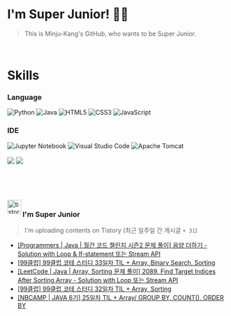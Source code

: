 
# I'm Super Junior! 🐱‍🏍
  > This is Minju-Kang's GitHub, who wants to be Super Junior.

<br>

<h1>Skills</h1>
<h3>Language</h3>
<div sytle="display:inline;">
<img alt="Python" src="https://img.shields.io/badge/Python-3776AB?style=flat-square&logo=Python&logoColor=white"/>
<img alt="Java" src="https://img.shields.io/badge/JAVA-007396?style=flat-square&logo=Java&logoColor=white"/>
<img alt="HTML5" src="https://img.shields.io/badge/HTML5-E34F26?style=flat-square&logo=HTML5&logoColor=white"/>
<img alt="CSS3" src="https://img.shields.io/badge/CSS3-1572B6?style=flat-square&logo=CSS3&logoColor=white"/>
<img alt="JavaScript" src="https://img.shields.io/badge/JavaScript-F7DF1E?style=flat-square&logo=JavaScript&logoColor=black"/>
</div>
<h3>IDE</h3>
<div sytle="display:inline;">
<img alt="Jupyter Notebook" src="https://img.shields.io/badge/Jupyter-F37626?style=flat-square&logo=Jupyter&logoColor=white"/>
<img alt="Visual Studio Code" src="https://img.shields.io/badge/Visual Studio Code-007ACC?style=flat-square&logo=Visual Studio Code&logoColor=white"/>
<img alt="Apache Tomcat" src="https://img.shields.io/badge/Apache Tomcat-F8DC75?style=flat-square&logo=Apache Tomcat&logoColor=black"/>
</div>
<br>

<img src="https://github-readme-stats.vercel.app/api/top-langs/?username=minjukang727" >
<img src="https://github-readme-stats.vercel.app/api?username=MinjuKang727&show_icons=true&theme=radical">

<br><br>


<br>

<img src="https://github.com/MinjuKang727/MinjuKang727/assets/108849480/0ac49170-7c8c-4c99-b0e5-86c414fc591c" alt="tistory-icon_IamSuperJunior" width="32px" align="left">

###  I'm Super Junior
  > I'm uploading contents on Tistory  (최근 일주일 간 게시글 `+ 31`)  

- <a href="https://ajtwltsk.tistory.com/188"> [Programmers | Java | 월간 코드 챌린지 시즌2 문제 풀이] 음양 더하기 - Solution with Loop &amp; If-statement 또는 Stream API </a><br>  
- <a href="https://ajtwltsk.tistory.com/187"> [99클럽] 99클럽 코테 스터디 33일차 TIL + Array, Binary Search, Sorting </a><br>  
- <a href="https://ajtwltsk.tistory.com/186"> [LeetCode | Java | Array, Sorting 문제 풀이] 2089. Find Target Indices After Sorting Array - Solution with Loop 또는 Stream API </a><br>  
- <a href="https://ajtwltsk.tistory.com/185"> [99클럽] 99클럽 코테 스터디 32일차 TIL + Array, Sorting </a><br>  
- <a href="https://ajtwltsk.tistory.com/184"> [NBCAMP | JAVA 6기] 25일차 TIL + Array/ GROUP BY, COUNT(), ORDER BY </a><br>  

